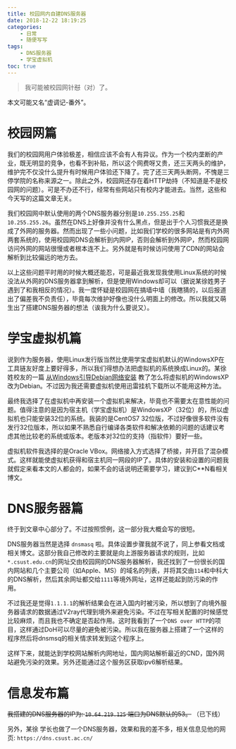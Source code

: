 ```yaml
---
title: 校园网内自建DNS服务器
date: 2018-12-22 18:19:25
categories:
	- 日常
	- 随便写写
tags:
    - DNS服务器
    - 学宝虚拟机
toc: true
---
```


> 我可能被校园网针~~怼~~（对）了。

本文可能又名“虚调记-番外”。
<!--more-->

# 校园网篇

我们的校园网用户体验极差，相信应该不会有人有异议。作为一个校内垄断的产业，既无明显的竞争，也看不到补贴，所以这个网费呀又贵，还三天两头的维护，维护完不仅没什么提升有时候用户体验还下降了。完了还三天两头断网，不愧是三停学院的名称来源之一。除此之外，校园网还存在着HTTP劫持（不知道是不是校园网的问题）。可是不办还不行，经常有些网站只有校内才能进去。当然，这些和今天写的这篇文章无关。

我们校园网中默认使用的两个DNS服务器分别是`10.255.255.25`和`10.255.255.26`。虽然在DNS上好像并没有什么黑点，但是出于个人习惯我还是换成了外网的服务器。然而出现了一些小问题，比如我们学校的很多网站是有内外网两套系统的，使用校园网DNS会解析到内网IP，否则会解析到外网IP，然而校园网访问外网的网站很慢或者根本连不上。另外就是有时候访问使用了CDN的网站会解析到比较偏远的地方去。

以上这些问题平时用的时候大概还能忍，可是最近我发现我使用Linux系统的时候没法从外网的DNS服务器拿到解析，但是使用Windows却可以（据说某徐姓男子遇到了和我相反的情况）。我一度怀疑是校园网在搞墙中墙（我瞎猜的，以后报道出了偏差我不负责任），毕竟每次维护好像也没什么明面上的修改。所以我就又萌生出了搭建DNS服务器的想法（诶我为什么要说又）。

# 学宝虚拟机篇

说到作为服务器，使用Linux发行版当然比使用学宝虚拟机默认的WindowsXP在工具链友好度上要好得多，所以我们得想办法把虚拟机的系统换成Linux的。某徐姓校友的一篇 [从Windows引导Debian网络安装][xu] 教了怎么将虚拟机的WindowsXP改为Debian。不过因为我还需要虚拟机使用迅雷挂机下载所以不能用这种方法。

最终我选择了在虚拟机中再安装一个虚拟机来解决，毕竟也不需要太在意性能的问题。值得注意的是因为宿主机（学宝虚拟机）是WindowsXP（32位）的，所以虚拟机也只能安装32位的系统。我装的是CentOS7 32位版，不过好像很多软件没有发行32位版本，所以如果不熟悉自行编译各类软件和解决依赖的问题的话建议考虑其他比较老的系统或版本。老版本对32位的支持（指软件）要好一些。

虚拟机软件我选择的是Oracle VBox。网络接入方式选择了桥接，并开启了混杂模式。这样就能使虚拟机获得和宿主机同一网段的IP了。具体的安装和设置的问题我就假定来看本文的人都会的，如果不会的话说明还需要学习，建议到C**N看相关博文。

# DNS服务器篇

终于到文章中心部分了。不过按照惯例，这一部分我大概会写的很短。

DNS服务器当然是选择 `dnsmasq` 啦。具体设置步骤我就不说了，同上参看文档或相关博文。这部分我自己修改的主要就是向上游服务器请求的规则，比如`*.csust.edu.cn`的网址交由校园网的DNS服务器解析，我还找到了一份很长的国内网站和几个主要公司（如Apple、MS）的域名的列表，并将其交由`114`和中科大的DNS解析，然后其余网址都交给`1111`等境外网址，这样还能起到防污染的作用。

不过我还是觉得`1.1.1.1`的解析结果会在进入国内时被污染，所以想到了向境外服务器请求的数据通过V2ray代理到境外来避免污染。不过在写相关配置的时候感觉比较麻烦，而且我也不确定是否起作用。这时我看到了一个`DNS over HTTP`的项目，这样通过DoH可以尽量的避免被污染。所以我在服务器上搭建了一个这样的程序然后将dnsmsq的相关情求转发到这个程序上。

这样下来，就能达到学校网站解析内网地址，国内网站解析最近的CND，国外网站避免污染的效果。另外还能通过这个服务区获取ipv6解析结果。

# 信息发布篇

~~我搭建的DNS服务器的IP为: `10.64.219.125` 端口为DNS默认的53。~~ （已下线）

另外，某徐 学长也做了一个DNS服务器，效果和我的差不多，相关信息见他的网页: `https://dns.csust.ac.cn/`

[xu]:https://shansing.com/read/461/

